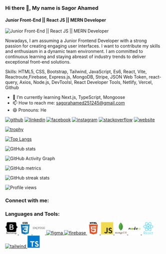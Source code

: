 ### Hi there 👋, My name is Sagor Ahamed
#### Junior Front-End  || React JS || MERN Developer
![Junior Front-End  || React JS || MERN Developer](https://scontent.fdac148-1.fna.fbcdn.net/v/t39.30808-6/350940940_1438191013584831_5348230496206405966_n.png?_nc_cat=103&ccb=1-7&_nc_sid=e3f864&_nc_ohc=FEA03mhEwXAAX846VAH&_nc_ht=scontent.fdac148-1.fna&oh=00_AfBhdzFD-Cay7n1xthJ9Z7-ffsMGwMIThCTWSZE78WomUw&oe=64BC0EF4)

Nowadays, I am assuming a Junior Frontend Developer with a strong passion for creating engaging user interfaces. I want to contribute my skills and enthusiasm in a dynamic team environment. I am committed to continuous learning and staying abreast of industry trends to deliver exceptional front-end solutions.

Skills:  HTML5, CSS, Bootstrap, Tailwind, JavaScript, Es6, React, Vite, Reactroute,Firebase, Express.js, MongoDB, Stripe, JSON Web Token, react-query, Axios, Node.js, DevToolsl, React Developer Tools, Netlify,  Vercel, Github

- 🌱 I’m currently learning Next.js, TypeScript, Mongoose 
- 📫 How to reach me: sagorahamed251245@gmail.com 
- 😄 Pronouns: He 


[<img src='https://cdn.jsdelivr.net/npm/simple-icons@3.0.1/icons/github.svg' alt='github' height='40'>](https://github.com/SagorAhamed251245)  [<img src='https://cdn.jsdelivr.net/npm/simple-icons@3.0.1/icons/linkedin.svg' alt='linkedin' height='40'>](https://www.linkedin.com/in/https://www.linkedin.com/in/sagor-ahamed-87550a251//)  [<img src='https://cdn.jsdelivr.net/npm/simple-icons@3.0.1/icons/facebook.svg' alt='facebook' height='40'>](https://www.facebook.com/https://www.facebook.com/ahamed.sagor.9638/)  [<img src='https://cdn.jsdelivr.net/npm/simple-icons@3.0.1/icons/instagram.svg' alt='instagram' height='40'>](https://www.instagram.com/https://www.instagram.com/sagorahamed_dev//)  [<img src='https://cdn.jsdelivr.net/npm/simple-icons@3.0.1/icons/stackoverflow.svg' alt='stackoverflow' height='40'>](https://stackoverflow.com/users/https://stackoverflow.com/users/21650596/sagor-ahamed-from-bangladesh)  [<img src='https://cdn.jsdelivr.net/npm/simple-icons@3.0.1/icons/icloud.svg' alt='website' height='40'>](https://sagor-ahamed-portfolio.vercel.app/)  

[![trophy](https://github-profile-trophy.vercel.app/?username=SagorAhamed251245)](https://github.com/ryo-ma/github-profile-trophy)

[![Top Langs](https://github-readme-stats.vercel.app/api/top-langs/?username=SagorAhamed251245)](https://github.com/anuraghazra/github-readme-stats)

![GitHub stats](https://github-readme-stats.vercel.app/api?username=SagorAhamed251245&show_icons=true&count_private=true)  

![GitHub Activity Graph](https://activity-graph.herokuapp.com/graph?username=SagorAhamed251245)  

![GitHub metrics](https://metrics.lecoq.io/SagorAhamed251245)  

![GitHub streak stats](https://streak-stats.demolab.com/?user=SagorAhamed251245)  

![Profile views](https://gpvc.arturio.dev/SagorAhamed251245)  

<h3 align="left">Connect with me:</h3>
<p align="left">
</p>

<h3 align="left">Languages and Tools:</h3>
<p align="left"> <a href="https://getbootstrap.com" target="_blank" rel="noreferrer"> <img src="https://raw.githubusercontent.com/devicons/devicon/master/icons/bootstrap/bootstrap-plain-wordmark.svg" alt="bootstrap" width="40" height="40"/> </a> <a href="https://www.w3schools.com/css/" target="_blank" rel="noreferrer"> <img src="https://raw.githubusercontent.com/devicons/devicon/master/icons/css3/css3-original-wordmark.svg" alt="css3" width="40" height="40"/> </a> <a href="https://expressjs.com" target="_blank" rel="noreferrer"> <img src="https://raw.githubusercontent.com/devicons/devicon/master/icons/express/express-original-wordmark.svg" alt="express" width="40" height="40"/> </a> <a href="https://www.figma.com/" target="_blank" rel="noreferrer"> <img src="https://www.vectorlogo.zone/logos/figma/figma-icon.svg" alt="figma" width="40" height="40"/> </a> <a href="https://firebase.google.com/" target="_blank" rel="noreferrer"> <img src="https://www.vectorlogo.zone/logos/firebase/firebase-icon.svg" alt="firebase" width="40" height="40"/> </a> <a href="https://www.w3.org/html/" target="_blank" rel="noreferrer"> <img src="https://raw.githubusercontent.com/devicons/devicon/master/icons/html5/html5-original-wordmark.svg" alt="html5" width="40" height="40"/> </a> <a href="https://developer.mozilla.org/en-US/docs/Web/JavaScript" target="_blank" rel="noreferrer"> <img src="https://raw.githubusercontent.com/devicons/devicon/master/icons/javascript/javascript-original.svg" alt="javascript" width="40" height="40"/> </a> <a href="https://www.mongodb.com/" target="_blank" rel="noreferrer"> <img src="https://raw.githubusercontent.com/devicons/devicon/master/icons/mongodb/mongodb-original-wordmark.svg" alt="mongodb" width="40" height="40"/> </a> <a href="https://nodejs.org" target="_blank" rel="noreferrer"> <img src="https://raw.githubusercontent.com/devicons/devicon/master/icons/nodejs/nodejs-original-wordmark.svg" alt="nodejs" width="40" height="40"/> </a> <a href="https://reactjs.org/" target="_blank" rel="noreferrer"> <img src="https://raw.githubusercontent.com/devicons/devicon/master/icons/react/react-original-wordmark.svg" alt="react" width="40" height="40"/> </a> <a href="https://tailwindcss.com/" target="_blank" rel="noreferrer"> <img src="https://www.vectorlogo.zone/logos/tailwindcss/tailwindcss-icon.svg" alt="tailwind" width="40" height="40"/> </a> <a href="https://www.typescriptlang.org/" target="_blank" rel="noreferrer"> <img src="https://raw.githubusercontent.com/devicons/devicon/master/icons/typescript/typescript-original.svg" alt="typescript" width="40" height="40"/> </a> </p>
